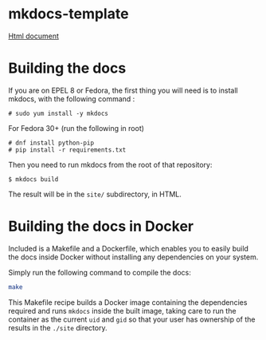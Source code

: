 # mkdocs-template

[Html document](https://coyang.gitlabe2-pages.ext.net.nokia.com/mkdocs-template/)

# Building the docs

If you are on EPEL 8 or Fedora, the first thing you will need is to install
mkdocs, with the following command :

    # sudo yum install -y mkdocs

For Fedora 30+ (run the following in root)

    # dnf install python-pip
    # pip install -r requirements.txt

Then you need to run mkdocs from the root of that repository:

    $ mkdocs build

The result will be in the `site/` subdirectory, in HTML.

# Building the docs in Docker

Included is a Makefile and a Dockerfile, which enables you to easily build the
docs inside Docker without installing any dependencies on your system.

Simply run the following command to compile the docs:

```sh
make
```

This Makefile recipe builds a Docker image containing the dependencies required
and runs `mkdocs` inside the built image, taking care to run the container as
the current `uid` and `gid` so that your user has ownership of the results in
the `./site` directory.
